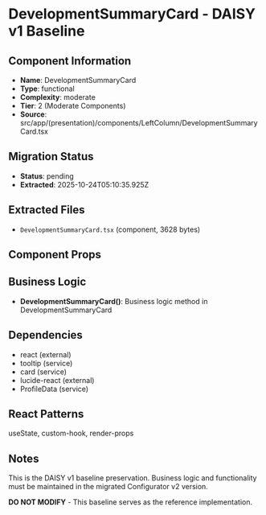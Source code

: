 # DevelopmentSummaryCard - DAISY v1 Baseline

## Component Information

- **Name**: DevelopmentSummaryCard
- **Type**: functional
- **Complexity**: moderate
- **Tier**: 2 (Moderate Components)
- **Source**: src/app/(presentation)/components/LeftColumn/DevelopmentSummaryCard.tsx

## Migration Status

- **Status**: pending
- **Extracted**: 2025-10-24T05:10:35.925Z

## Extracted Files

- `DevelopmentSummaryCard.tsx` (component, 3628 bytes)

## Component Props



## Business Logic

- **DevelopmentSummaryCard()**: Business logic method in DevelopmentSummaryCard

## Dependencies

- react (external)
- tooltip (service)
- card (service)
- lucide-react (external)
- ProfileData (service)

## React Patterns

useState, custom-hook, render-props

## Notes

This is the DAISY v1 baseline preservation. Business logic and functionality
must be maintained in the migrated Configurator v2 version.

**DO NOT MODIFY** - This baseline serves as the reference implementation.
